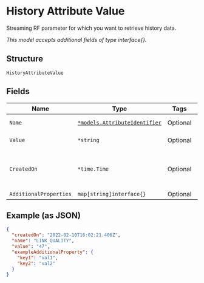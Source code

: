 
# History Attribute Value

Streaming RF parameter for which you want to retrieve history data.

*This model accepts additional fields of type interface{}.*

## Structure

`HistoryAttributeValue`

## Fields

| Name | Type | Tags | Description |
|  --- | --- | --- | --- |
| `Name` | [`*models.AttributeIdentifier`](../../doc/models/attribute-identifier.md) | Optional | Attribute identifier. |
| `Value` | `*string` | Optional | Attribute value. |
| `CreatedOn` | `*time.Time` | Optional | Date and time the request was created. |
| `AdditionalProperties` | `map[string]interface{}` | Optional | - |

## Example (as JSON)

```json
{
  "createdOn": "2022-02-10T16:02:21.406Z",
  "name": "LINK_QUALITY",
  "value": "47",
  "exampleAdditionalProperty": {
    "key1": "val1",
    "key2": "val2"
  }
}
```

